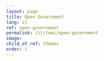 ```yaml
---
layout: page
title: Open Government
lang: it
ref: open-government
permalink: /it/temi/open-government
image:
child_of_ref: themes
order: 1
---
```

